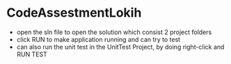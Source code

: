 # CodeAssestmentLokih

- open the sln file to open the solution which consist 2 project folders
- click RUN to make application running and can try to test
- can also run the unit test in the UnitTest Project, by doing right-click and RUN TEST
